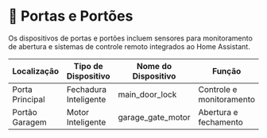 # 🚪 Portas e Portões

Os dispositivos de portas e portões incluem sensores para monitoramento de abertura e sistemas de controle remoto
integrados ao Home Assistant.

| Localização     | Tipo de Dispositivo   | Nome do Dispositivo | Função                   |
|-----------------|-----------------------|---------------------|--------------------------|
| Porta Principal | Fechadura Inteligente | main_door_lock      | Controle e monitoramento |
| Portão Garagem  | Motor Inteligente     | garage_gate_motor   | Abertura e fechamento    |
